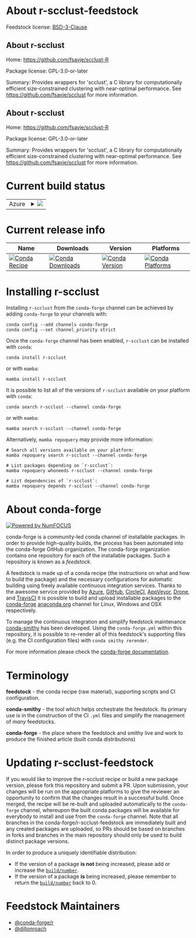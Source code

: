About r-scclust-feedstock
=========================

Feedstock license: [BSD-3-Clause](https://github.com/conda-forge/r-scclust-feedstock/blob/main/LICENSE.txt)


About r-scclust
---------------

Home: https://github.com/fsavje/scclust-R

Package license: GPL-3.0-or-later

Summary: Provides wrappers for 'scclust', a C library for computationally efficient size-constrained clustering with near-optimal performance. See <https://github.com/fsavje/scclust> for more information.

About r-scclust
---------------

Home: https://github.com/fsavje/scclust-R

Package license: GPL-3.0-or-later

Summary: Provides wrappers for 'scclust', a C library for computationally efficient size-constrained clustering with near-optimal performance. See <https://github.com/fsavje/scclust> for more information.

Current build status
====================


<table>
    
  <tr>
    <td>Azure</td>
    <td>
      <details>
        <summary>
          <a href="https://dev.azure.com/conda-forge/feedstock-builds/_build/latest?definitionId=24309&branchName=main">
            <img src="https://dev.azure.com/conda-forge/feedstock-builds/_apis/build/status/r-scclust-feedstock?branchName=main">
          </a>
        </summary>
        <table>
          <thead><tr><th>Variant</th><th>Status</th></tr></thead>
          <tbody><tr>
              <td>linux_64</td>
              <td>
                <a href="https://dev.azure.com/conda-forge/feedstock-builds/_build/latest?definitionId=24309&branchName=main">
                  <img src="https://dev.azure.com/conda-forge/feedstock-builds/_apis/build/status/r-scclust-feedstock?branchName=main&jobName=linux&configuration=linux%20linux_64_" alt="variant">
                </a>
              </td>
            </tr><tr>
              <td>osx_64</td>
              <td>
                <a href="https://dev.azure.com/conda-forge/feedstock-builds/_build/latest?definitionId=24309&branchName=main">
                  <img src="https://dev.azure.com/conda-forge/feedstock-builds/_apis/build/status/r-scclust-feedstock?branchName=main&jobName=osx&configuration=osx%20osx_64_" alt="variant">
                </a>
              </td>
            </tr><tr>
              <td>win_64</td>
              <td>
                <a href="https://dev.azure.com/conda-forge/feedstock-builds/_build/latest?definitionId=24309&branchName=main">
                  <img src="https://dev.azure.com/conda-forge/feedstock-builds/_apis/build/status/r-scclust-feedstock?branchName=main&jobName=win&configuration=win%20win_64_" alt="variant">
                </a>
              </td>
            </tr>
          </tbody>
        </table>
      </details>
    </td>
  </tr>
</table>

Current release info
====================

| Name | Downloads | Version | Platforms |
| --- | --- | --- | --- |
| [![Conda Recipe](https://img.shields.io/badge/recipe-r--scclust-green.svg)](https://anaconda.org/conda-forge/r-scclust) | [![Conda Downloads](https://img.shields.io/conda/dn/conda-forge/r-scclust.svg)](https://anaconda.org/conda-forge/r-scclust) | [![Conda Version](https://img.shields.io/conda/vn/conda-forge/r-scclust.svg)](https://anaconda.org/conda-forge/r-scclust) | [![Conda Platforms](https://img.shields.io/conda/pn/conda-forge/r-scclust.svg)](https://anaconda.org/conda-forge/r-scclust) |

Installing r-scclust
====================

Installing `r-scclust` from the `conda-forge` channel can be achieved by adding `conda-forge` to your channels with:

```
conda config --add channels conda-forge
conda config --set channel_priority strict
```

Once the `conda-forge` channel has been enabled, `r-scclust` can be installed with `conda`:

```
conda install r-scclust
```

or with `mamba`:

```
mamba install r-scclust
```

It is possible to list all of the versions of `r-scclust` available on your platform with `conda`:

```
conda search r-scclust --channel conda-forge
```

or with `mamba`:

```
mamba search r-scclust --channel conda-forge
```

Alternatively, `mamba repoquery` may provide more information:

```
# Search all versions available on your platform:
mamba repoquery search r-scclust --channel conda-forge

# List packages depending on `r-scclust`:
mamba repoquery whoneeds r-scclust --channel conda-forge

# List dependencies of `r-scclust`:
mamba repoquery depends r-scclust --channel conda-forge
```


About conda-forge
=================

[![Powered by
NumFOCUS](https://img.shields.io/badge/powered%20by-NumFOCUS-orange.svg?style=flat&colorA=E1523D&colorB=007D8A)](https://numfocus.org)

conda-forge is a community-led conda channel of installable packages.
In order to provide high-quality builds, the process has been automated into the
conda-forge GitHub organization. The conda-forge organization contains one repository
for each of the installable packages. Such a repository is known as a *feedstock*.

A feedstock is made up of a conda recipe (the instructions on what and how to build
the package) and the necessary configurations for automatic building using freely
available continuous integration services. Thanks to the awesome service provided by
[Azure](https://azure.microsoft.com/en-us/services/devops/), [GitHub](https://github.com/),
[CircleCI](https://circleci.com/), [AppVeyor](https://www.appveyor.com/),
[Drone](https://cloud.drone.io/welcome), and [TravisCI](https://travis-ci.com/)
it is possible to build and upload installable packages to the
[conda-forge](https://anaconda.org/conda-forge) [anaconda.org](https://anaconda.org/)
channel for Linux, Windows and OSX respectively.

To manage the continuous integration and simplify feedstock maintenance
[conda-smithy](https://github.com/conda-forge/conda-smithy) has been developed.
Using the ``conda-forge.yml`` within this repository, it is possible to re-render all of
this feedstock's supporting files (e.g. the CI configuration files) with ``conda smithy rerender``.

For more information please check the [conda-forge documentation](https://conda-forge.org/docs/).

Terminology
===========

**feedstock** - the conda recipe (raw material), supporting scripts and CI configuration.

**conda-smithy** - the tool which helps orchestrate the feedstock.
                   Its primary use is in the construction of the CI ``.yml`` files
                   and simplify the management of *many* feedstocks.

**conda-forge** - the place where the feedstock and smithy live and work to
                  produce the finished article (built conda distributions)


Updating r-scclust-feedstock
============================

If you would like to improve the r-scclust recipe or build a new
package version, please fork this repository and submit a PR. Upon submission,
your changes will be run on the appropriate platforms to give the reviewer an
opportunity to confirm that the changes result in a successful build. Once
merged, the recipe will be re-built and uploaded automatically to the
`conda-forge` channel, whereupon the built conda packages will be available for
everybody to install and use from the `conda-forge` channel.
Note that all branches in the conda-forge/r-scclust-feedstock are
immediately built and any created packages are uploaded, so PRs should be based
on branches in forks and branches in the main repository should only be used to
build distinct package versions.

In order to produce a uniquely identifiable distribution:
 * If the version of a package **is not** being increased, please add or increase
   the [``build/number``](https://docs.conda.io/projects/conda-build/en/latest/resources/define-metadata.html#build-number-and-string).
 * If the version of a package **is** being increased, please remember to return
   the [``build/number``](https://docs.conda.io/projects/conda-build/en/latest/resources/define-metadata.html#build-number-and-string)
   back to 0.

Feedstock Maintainers
=====================

* [@conda-forge/r](https://github.com/orgs/conda-forge/teams/r/)
* [@dillonroach](https://github.com/dillonroach/)

